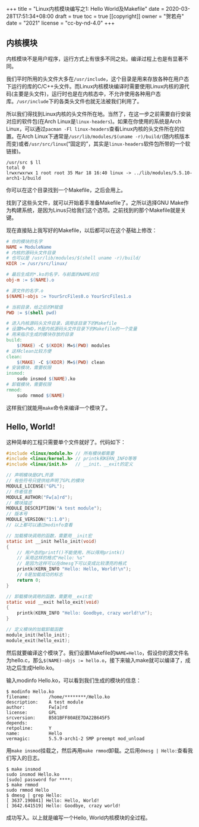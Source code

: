 +++
title = "Linux内核模块编写之1: Hello World及Makefile"
date = 2020-03-28T17:51:34+08:00
draft = true
toc = true
[[copyright]]
  owner = "贺若舟"
  date = "2021"
  license = "cc-by-nd-4.0"
+++

## 内核模块
内核模块不是用户程序，运行方式上有很多不同之处。编译过程上也是有显著不同。

我们平时所用的头文件大多在`/usr/include`，这个目录是用来存放各种在用户态下运行的库的C/C++头文件。而Linux内核模块编译时需要使用Linux内核的源代码(主要是头文件)，运行时也是在内核态中，不允许使用各种用户态库。`/usr/include`下的各类头文件也就无法被我们利用了。

所以我们得找到Linux内核的头文件所在地。当然了，在这一步之前需要自行安装对应的软件包(在Arch Linux是`linux-headers`)。如果在你使用的系统是Arch Linux，可以通过`pacman -Fl linux-headers`查看Linux内核的头文件所在的位置。在Arch Linux下通常是`/usr/lib/modules/$(uname -r)/build/`(随内核版本而变)或者`/usr/src/linux`(“固定的”，其实是`linux-headers`软件包所带的一个软链接)。
```
/usr/src $ ll
total 0
lrwxrwxrwx 1 root root 35 Mar 18 16:40 linux -> ../lib/modules/5.5.10-arch1-1/build
```
你可以在这个目录找到一个Makefile，之后会用上。

找到了这些头文件，就可以开始着手准备Makefile了。之所以选择GNU Make作为构建系统，是因为Linus只给我们这个选项。之前找到的那个Makefile就是关键。

现在直接贴上我写好的Makefile，以后都可以在这个基础上修改：
```Makefile
# 你的模块的名字
NAME = ModuleName
# 内核的源码头文件目录
# 也可以是 /usr/lib/modules/$(shell uname -r)/build/
KDIR := /usr/src/linux/

# 最后生成的*.ko的名字，与前面的NAME对应
obj-m := $(NAME).o

# 源文件的名字.o
$(NAME)-objs := YourSrcFiles0.o YourSrcFiles1.o

# 当前目录，给之后的M赋值
PWD := $(shell pwd)

# 进入内核源码头文件目录，调用该目录下的Makefile
# 设置M=PWD，M是内核源码头文件目录下的Makefile的一个变量
# 用来指示生成的模块存放的目录
build:
    $(MAKE) -C $(KDIR) M=$(PWD) modules
# 这样clean比较方便
clean: 
    $(MAKE) -C $(KDIR) M=$(PWD) clean
# 安装模块，需要权限
insmod:
    sudo insmod $(NAME).ko
# 卸载模块，需要权限
rmmod:
    sudo rmmod $(NAME)
```
这样我们就能用`make`命令来编译一个模块了。

## Hello, World!

这种简单的工程只需要单个文件就好了。代码如下：

```c hello.c
#include <linux/module.h> // 所有模块都需要
#include <linux/kernel.h> // printk和KERN_INFO等等
#include <linux/init.h>   // __init、__exit的定义

// 声明模块是GPL开源
// 有些符号只提供给声明了GPL的模块
MODULE_LICENSE("GPL"); 
// 作者信息
MODULE_AUTHOR("Fw[a]rd");
// 模块描述
MODULE_DESCRIPTION("A test module");
// 版本号
MODULE_VERSION("1:1.0");
// 以上都可以通过modinfo查看

// 加载模块调用的函数，需要用__init宏
static int __init hello_init(void)
{
    // 用户态的printf()不能使用，所以得用printk()
    // 采用这样的格式"Hello: %s"
    // 是因为这样可以在dmesg下可以变成比较漂亮的格式
    printk(KERN_INFO "Hello: Hello, World!\n");
    // 0是加载成功的标志
    return 0;
}

// 卸载模块调用的函数，需要用__exit宏
static void __exit hello_exit(void)
{   
    printk(KERN_INFO "Hello: Goodbye, crazy world!\n");
}

// 定义模块的加载卸载函数
module_init(hello_init);
module_exit(hello_exit);

```
然后就要编译这个模块了。我们设置Makefile的`NAME=Hello`，假设你的源文件名为hello.c，那么`$(NAME)-objs := hello.o`，接下来输入make就可以编译了，成功之后生成Hello.ko。

输入modinfo Hello.ko，可以看到我们生成的模块的信息：
```
$ modinfo Hello.ko
filename:       /home/********/Hello.ko
description:    A test module
author:         Fw[a]rd
license:        GPL
srcversion:     B581BFF80AEE7DA22B645F5
depends:        
retpoline:      Y
name:           Hello
vermagic:       5.5.9-arch1-2 SMP preempt mod_unload 
```
用`make insmod`挂载之，然后再用`make rmmod`卸载。之后用`dmesg | Hello:`查看我们写入的日志。
```
$ make insmod 
sudo insmod Hello.ko
[sudo] password for ****: 
$ make rmmod 
sudo rmmod Hello
$ dmesg | grep Hello:
[ 3637.190841] Hello: Hello, World!
[ 3642.641519] Hello: Goodbye, crazy world!
```
成功写入。以上就是编写一个Hello, World内核模块的全过程。
